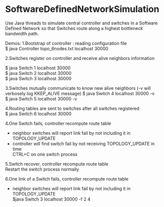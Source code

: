 # SoftwareDefinedNetworkSimulation
Use Java threads to simulate central controller and switches in a Software Defined Network so that Switches route along a highest bottleneck bandwidth  path.

Demos:
1.Bootstrap of controller : reading configuration file  
$ java Controller topo_6nodes.txt localhost 30000  

2.Switches register on controller and receive alive neighbors information  

$ java Switch 1 localhost 30000  
$ java Switch 2 localhost 30000  
$ java Switch 3 localhost 30000  

3.Switches mutually communicate to know new alive neighbors (-v will verbosely log KKEP_ALIVE message)
$ java Switch 4 localhost 30000 -v  
$ java Switch 5 localhost 30000 -v  

4.Routing tables are sent to switches after all switches registered  
$ java Switch 6 localhost 30000  

4.One Switch fails, controller recompute route table  
- neighbor switches will report link fail by not including it in TOPOLOGY_UPDATE  
- controller will find switch fail by not receiving TOPOLOGY_UPDATE in time  
CTRL+C on one switch process

5.Switch recover, controller recompute route table  
Restart the switch process normally

6.One link of a Switch fails, controller recompute route table  
- neighbor switches will report link fail by not including it in TOPOLOGY_UPDATE  
$java Switch 3 localhost 30000 -f 2 4
